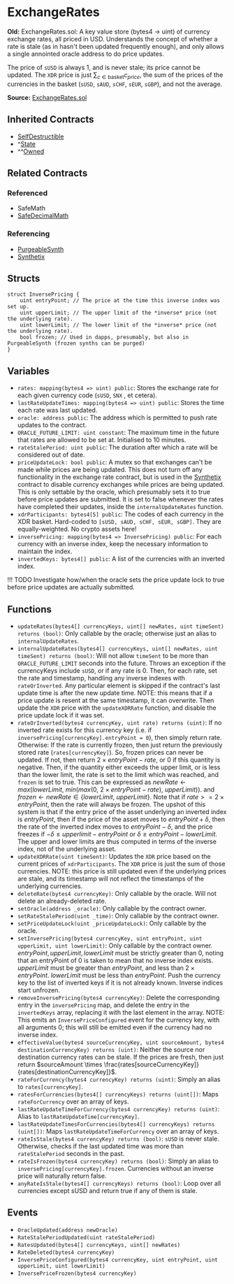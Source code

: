 # ExchangeRates

**Old:** ExchangeRates.sol: A key value store (bytes4 -> uint) of currency exchange rates, all priced in USD. Understands the concept of whether a rate is stale (as in hasn't been updated frequently enough), and only allows a single annointed oracle address to do price updates.

The price of `sUSD` is always 1, and is never stale; its price cannot be updated.
The `XDR` price is just $\sum_{c \in \text{basket}}{c_{price}}$, the sum of the prices of the currencies in the basket (`sUSD`, `sAUD`, `sCHF`, `sEUR`, `sGBP`), and not the average.

**Source:** [ExchangeRates.sol](https://github.com/Synthetixio/synthetix/blob/master/contracts/ExchangeRates.sol)

## Inherited Contracts

* [SelfDestructible](SelfDestructible.md)
* ^[State](State.md)
* ^^[Owned](Owned.md)

## Related Contracts

### Referenced

* SafeMath
* [SafeDecimalMath](SafeDecimalMathmd)

### Referencing

* [PurgeableSynth](PurgeableSynth.md)
* [Synthetix](Synthetix.md)

## Structs

```solidity
struct InversePricing {
    uint entryPoint; // The price at the time this inverse index was set up.
    uint upperLimit; // The upper limit of the *inverse* price (not the underlying rate).
    uint lowerLimit; // The lower limit of the *inverse* price (not the underlying rate).
    bool frozen; // Used in dapps, presumably, but also in PurgeableSynth (frozen synths can be purged)
}
```

## Variables

* `rates: mapping(bytes4 => uint) public`: Stores the exchange rate for each given currency code (`sUSD`, `SNX` , et cetera).
* `lastRateUpdateTimes: mapping(bytes4 => uint) public`: Stores the time each rate was last updated.
* `oracle: address public`: The address which is permitted to push rate updates to the contract.
* `ORACLE_FUTURE_LIMIT: uint constant`: The maximum time in the future that rates are allowed to be set at. Initialised to 10 minutes.
* `rateStalePeriod: uint public`: The duration after which a rate will be considered out of date.
* `priceUpdateLock: bool public`: A mutex so that exchanges can't be made while prices are being updated. This does not turn off any functionality in the exchange rate contract, but is used in the [Synthetix](Synthetix.md) contract to disable currency exchanges while prices are being updated. This is only settable by the oracle, which presumably sets it to true before price updates are submitted. It is set to false whenever the rates have completed their updates, inside the `internalUpdateRates` function.
* `xdrParticipants: bytes4[5] public`: The codes of each currency in the XDR basket. Hard-coded to `[sUSD, sAUD, sCHF, sEUR, sGBP]`. They are equally-weighted. No crypto assets here!
* `inversePricing: mapping(bytes4 => InversePricing) public`: For each currency with an inverse index, keep the necessary information to maintain the index.
* `invertedKeys: bytes4[] public`: A list of the currencies with an inverted index.

!!! TODO
    Investigate how/when the oracle sets the price update lock to true before price updates are actually submitted.

## Functions

* `updateRates(bytes4[] currencyKeys, uint[] newRates, uint timeSent) returns (bool)`: Only callable by the oracle; otherwise just an alias to `internalUpdateRates`.
* `internalUpdateRates(bytes4[] currencyKeys, uint[] newRates, uint timeSent) returns (bool)`: Will not allow `timeSent` to be more than `ORACLE_FUTURE_LIMIT` seconds into the future. Throws an exception if the currencyKeys include `sUSD`, or if any rate is 0. Then, for each rate, set the rate and timestamp, handling any inverse indexes with `rateOrInverted`. Any particular element is skipped if the contract's last update time is after the new update time. NOTE: this means that if a price update is resent at the same timestamp, it can overwrite. Then update the `XDR` price with the `updateXDRRate` function, and disable the price update lock if it was set.
* `rateOrInverted(bytes4 currencyKey, uint rate) returns (uint)`: If no inverted rate exists for this currency key (i.e. if `inversePricing[currencyKey].entryPoint = 0`), then simply return rate. Otherwise:
If the rate is currently frozen, then just return the previously stored rate (`rates[currencyKey]`). So, frozen prices can never be updated.
If not, then return $2 \times entryPoint - rate$, or $0$
if this quantity is negative. Then, if the quantity either exceeds the upper limit, or is less than the lower limit, the rate is set to the limit which was reached, and `frozen` is set to true.
This can be expressed as $newRate \leftarrow max(lowerLimit, \ min(max(0, \ 2 \times entryPoint - rate), \ upperLimit))$. and $frozen \leftarrow newRate \in \{lowerLimit, \ upperLimit\}$.
Note that if $rate >= 2 \times entryPoint$, then the rate will always be frozen. The upshot of this system is that if the entry price of the asset underlying an inverted index is $entryPoint$, then if the price of the asset moves to $entryPoint + \delta$, then the rate of the inverted index moves to $entryPoint - \delta$, and the price freezes if $-\delta \le upperlimit - entryPoint$ or $\delta \ge entryPoint - lowerLimit$. The upper and lower limits are thus computed in terms of the inverse index, not of the underlying asset.
* `updateXDRRate(uint timeSent)`: Updates the `XDR` price based on the current prices of `xdrParticipants`. The `XDR` price is just the sum of those currencies. NOTE: this price is still updated even if the underlying prices are stale, and its timestamp will not reflect the timestamps of the underlying currencies.
* `deleteRate(bytes4 currencyKey)`: Only callable by the oracle. Will not delete an already-deleted rate.
* `setOracle(address _oracle)`: Only callable by the contract owner.
* `setRateStalePeriod(uint _time)`: Only callable by the contract owner.
* `setPriceUpdateLock(uint _priceUpdateLock)`: Only callable by the oracle.
* `setInversePricing(bytes4 currencyKey, uint entryPoint, uint upperLimit, uint lowerLimit)`: Only callable by the contract owner. $entryPoint, upperLimit, lowerLimit$ must be strictly greater than 0, noting that an entryPoint of 0 is taken to mean that no inverse index exists. $upperLimit$ must be greater than $entryPoint$, and less than $2 \times entryPoint$. $lowerLimit$ must be less than $entryPoint$. Push the currency key to the list of inverted keys if it is not already known. Inverse indices start unfrozen.
* `removeInversePricing(bytes4 currencyKey)`: Delete the corresponding entry in the `inversePricing` map, and delete the entry in the `invertedKeys` array, replacing it with the last element in the array. NOTE: This emits an `InversePriceConfigured` event for the currency key, with all arguments 0; this will still be emitted even if the currency had no inverse index.
* `effectiveValue(bytes4 sourceCurrencyKey, uint sourceAmount, bytes4 destinationCurrencyKey) returns (uint)`: Neither the source nor destination currency rates can be stale. If the prices are fresh, then just return $sourceAmount \times \frac{rates[sourceCurrencyKey]}{rates[destinationCurrencyKey]}$.
* `rateForCurrency(bytes4 currencyKey) returns (uint)`: Simply an alias to `rates[currencyKey]`.
* `ratesForCurrencies(bytes4[] currencyKeys) returns (uint[])`: Maps `rateForCurrency` over an array of keys.
* `lastRateUpdateTimeForCurrency(bytes4 currencyKey) returns (uint)`: Alias to `lastRateUpdateTime[currencyKey]`.
* `lastRateUpdateTimesForCurrencies(bytes4[] currencyKeys) returns (uint[])`: Maps `lastRateUpdateTimeForCurrency` over an array of keys.
* `rateIsStale(bytes4 currencyKey) returns (bool)`: `sUSD` is never stale. Otherwise, checks if the last updated time was more than `rateStalePeriod` seconds in the past.
* `rateIsFrozen(bytes4 currencyKey) returns (bool)`: Simply an alias to `inversePricing[currencyKey].frozen`. Currencies without an inverse price will naturally return false.
* `anyRateIsStale(bytes4[] currencyKeys) returns (bool)`: Loop over all currencies except sUSD and return true if any of them is stale.

## Events

* `OracleUpdated(address newOracle)`
* `RateStalePeriodUpdated(uint rateStalePeriod)`
* `RatesUpdated(bytes4[] currencyKeys, uint[] newRates)`
* `RateDeleted(bytes4 currencyKey)`
* `InversePriceConfigured(bytes4 currencyKey, uint entryPoint, uint upperLimit, uint lowerLimit)`
* `InversePriceFrozen(bytes4 currencyKey)`

